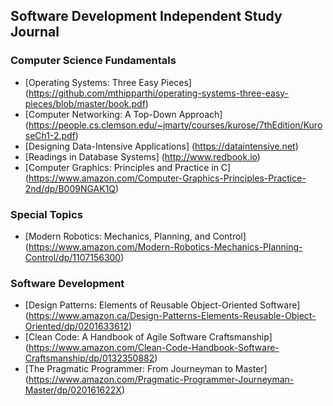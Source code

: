 ## Software Development Independent Study Journal

### Computer Science Fundamentals
- [Operating Systems: Three Easy Pieces] (https://github.com/mthipparthi/operating-systems-three-easy-pieces/blob/master/book.pdf)
- [Computer Networking: A Top-Down Approach] (https://people.cs.clemson.edu/~jmarty/courses/kurose/7thEdition/KuroseCh1-2.pdf)
- [Designing Data-Intensive Applications] (https://dataintensive.net)
- [Readings in Database Systems] (http://www.redbook.io)
- [Computer Graphics: Principles and Practice in C] (https://www.amazon.com/Computer-Graphics-Principles-Practice-2nd/dp/B009NGAK1Q)

### Special Topics
- [Modern Robotics: Mechanics, Planning, and Control] (https://www.amazon.com/Modern-Robotics-Mechanics-Planning-Control/dp/1107156300)

### Software Development
- [Design Patterns: Elements of Reusable Object-Oriented Software] (https://www.amazon.ca/Design-Patterns-Elements-Reusable-Object-Oriented/dp/0201633612)
- [Clean Code: A Handbook of Agile Software Craftsmanship] (https://www.amazon.com/Clean-Code-Handbook-Software-Craftsmanship/dp/0132350882)
- [The Pragmatic Programmer: From Journeyman to Master] (https://www.amazon.com/Pragmatic-Programmer-Journeyman-Master/dp/020161622X)

